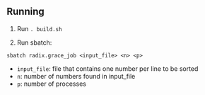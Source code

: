 
## Running

1. Run `. build.sh`

2. Run sbatch:

```
sbatch radix.grace_job <input_file> <n> <p>
```

- `input_file`: file that contains one number per line to be sorted
- `n`: number of numbers found in input_file
- `p`: number of processes